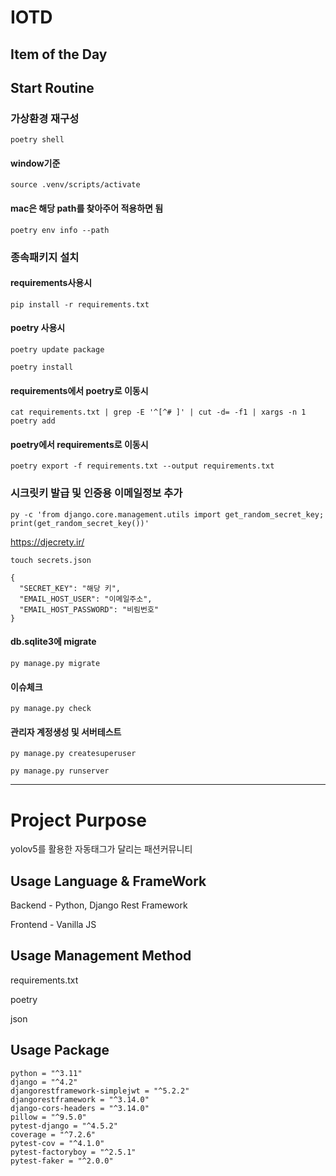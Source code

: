 # IOTD

## Item of the Day


## Start Routine

### 가상환경 재구성

    poetry shell

#### window기준

    source .venv/scripts/activate

#### mac은 해당 path를 찾아주어 적용하면 됨

    poetry env info --path

### 종속패키지 설치

#### requirements사용시

    pip install -r requirements.txt

#### poetry 사용시

    poetry update package

    poetry install

#### requirements에서 poetry로 이동시

    cat requirements.txt | grep -E '^[^# ]' | cut -d= -f1 | xargs -n 1 poetry add

#### poetry에서 requirements로 이동시

    poetry export -f requirements.txt --output requirements.txt

### 시크릿키 발급 및 인증용 이메일정보 추가

    py -c 'from django.core.management.utils import get_random_secret_key; print(get_random_secret_key())'

https://djecrety.ir/

    touch secrets.json

    {
      "SECRET_KEY": "해당 키",
      "EMAIL_HOST_USER": "이메일주소",
      "EMAIL_HOST_PASSWORD": "비림번호"
    }

#### db.sqlite3에 migrate

    py manage.py migrate

#### 이슈체크

    py manage.py check

#### 관리자 계정생성 및 서버테스트

    py manage.py createsuperuser

    py manage.py runserver

---

# Project Purpose

yolov5를 활용한 자동태그가 달리는 패션커뮤니티

## Usage Language & FrameWork

Backend - Python, Django Rest Framework

Frontend - Vanilla JS

## Usage Management Method

requirements.txt

poetry

json

## Usage Package

    python = "^3.11"
    django = "^4.2"
    djangorestframework-simplejwt = "^5.2.2"
    djangorestframework = "^3.14.0"
    django-cors-headers = "^3.14.0"
    pillow = "^9.5.0"
    pytest-django = "^4.5.2"
    coverage = "^7.2.6"
    pytest-cov = "^4.1.0"
    pytest-factoryboy = "^2.5.1"
    pytest-faker = "^2.0.0"

